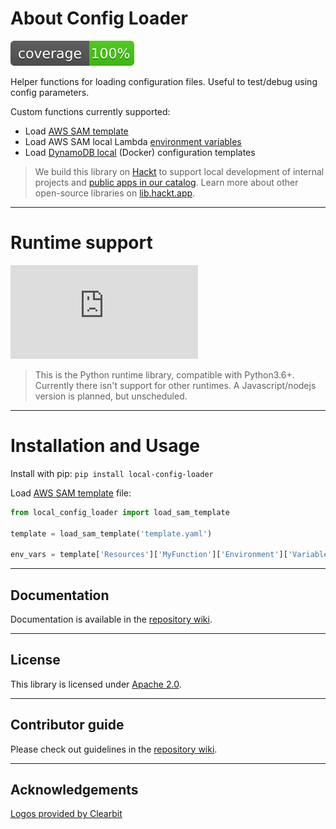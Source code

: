 # About Config Loader

![Test Coverage](https://raw.githubusercontent.com/hacktlib/py-config-loader/main/coverage.svg)

Helper functions for loading configuration files. Useful to test/debug using config parameters.

Custom functions currently supported:

- Load [AWS SAM template](https://docs.aws.amazon.com/serverless-application-model/latest/developerguide/sam-specification-template-anatomy.html)
- Load AWS SAM local Lambda [environment variables](https://docs.aws.amazon.com/serverless-application-model/latest/developerguide/serverless-sam-cli-using-invoke.html#serverless-sam-cli-using-invoke-environment-file)
- Load [DynamoDB local](https://docs.aws.amazon.com/amazondynamodb/latest/developerguide/DynamoDBLocal.html) (Docker) configuration templates

> We build this library on [Hackt](https://hackt.app) to support local development of internal projects and [public apps in our catalog](https://hackt.app/catalog). Learn more about other open-source libraries on [lib.hackt.app](https://lib.hackt.app/).

---

# Runtime support

![Python Logo](https://logo.clearbit.com/python.org?size=120)

> This is the Python runtime library, compatible with Python3.6+. Currently there isn't support for other runtimes. A Javascript/nodejs version is planned, but unscheduled.

---

# Installation and Usage

Install with pip: `pip install local-config-loader`

Load [AWS SAM template](https://docs.aws.amazon.com/serverless-application-model/latest/developerguide/sam-specification-template-anatomy.html) file:

```python
from local_config_loader import load_sam_template

template = load_sam_template('template.yaml')

env_vars = template['Resources']['MyFunction']['Environment']['Variables']
```

---

## Documentation

Documentation is available in the [repository wiki](https://github.com/hacktlib/py-config-loader/wiki).

---

## License

This library is licensed under [Apache 2.0](https://raw.githubusercontent.com/hacktlib/py-config-loader/main/LICENSE).

---

## Contributor guide

Please check out guidelines in the [repository wiki](https://github.com/hacktlib/py-config-loader/wiki).

---

## Acknowledgements

<a href="https://clearbit.com">Logos provided by Clearbit</a>
